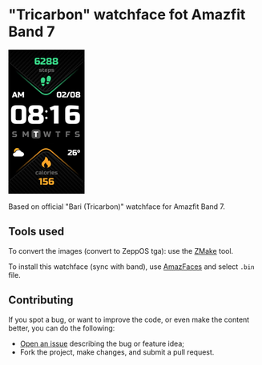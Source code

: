 # "Tricarbon" watchface fot Amazfit Band 7

![screenshot](screenshot.png)

Based on official "Bari (Tricarbon)" watchface for Amazfit Band 7.

## Tools used

To convert the images (convert to ZeppOS tga): use the [ZMake](https://github.com/melianmiko/zmake) tool.

To install this watchface (sync with band), use [AmazFaces](https://play.google.com/store/apps/details?id=com.amazfitwatchfaces.st) and select `.bin` file.

## Contributing

If you spot a bug, or want to improve the code, or even make the content better, you can do the following:

- [Open an issue](https://github.com/cfgnunes/arc-miband7-watchface/issues/new) describing the bug or feature idea;
- Fork the project, make changes, and submit a pull request.
